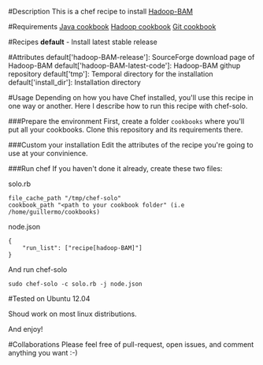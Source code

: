 #Description
This is a chef recipe to install [Hadoop-BAM](http://sourceforge.net/projects/hadoop-bam/)

#Requirements
[Java cookbook](https://github.com/opscode-cookbooks/java)
[Hadoop cookbook](http://github.com/guillermo-carrasco/cloudera-hadoop)
[Git cookbook](https://github.com/opscode-cookbooks/git)

#Recipes
**default** - Install latest stable release

#Attributes
default['hadoop-BAM-release']: SourceForge download page of Hadoop-BAM
default['hadoop-BAM-latest-code']: Hadoop-BAM githup repository
default['tmp']: Temporal directory for the installation
default['install\_dir']: Installation directory


#Usage
Depending on how you have Chef installed, you'll use this recipe in one way or another. Here I describe
how to run this recipe with chef-solo.

###Prepare the environment
First, create a folder ```cookbooks``` where you'll put all your cookbooks. Clone this repository and its
requirements there.

###Custom your installation
Edit the attributes of the recipe you're going to use at your convinience.

###Run chef
If you haven't done it already, create these two files:

solo.rb
```
file_cache_path "/tmp/chef-solo"
cookbook_path "<path to your cookbook folder" (i.e /home/guillermo/cookbooks)
```
node.json
```
{
    "run_list": ["recipe[hadoop-BAM]"]
}
```

And run chef-solo
```
sudo chef-solo -c solo.rb -j node.json
```

#Tested on
Ubuntu 12.04

Shoud work on most linux distributions.

And enjoy!

#Collaborations
Please feel free of pull-request, open issues, and comment anything you want :-)
